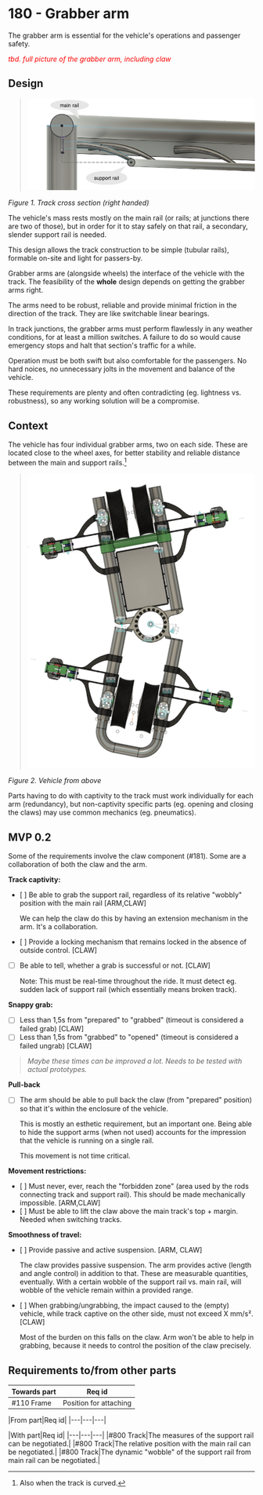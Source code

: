 # 180 - Grabber arm

The grabber arm is essential for the vehicle's operations and passenger safety.

<font color=red>*tbd. full picture of the grabber arm, including claw*
</font>


## Design

>![](./images/180-track-cross-section.png)

*Figure 1. Track cross section (right handed)*

The vehicle's mass rests mostly on the main rail (or rails; at junctions there are two of those), but in order for it to stay safely on that rail, a secondary, slender support rail is needed.

This design allows the track construction to be simple (tubular rails), formable on-site and light for passers-by. 

Grabber arms are (alongside wheels) the interface of the vehicle with the track. The feasibility of the **whole** design depends on getting the grabber arms right.

The arms need to be robust, reliable and provide minimal friction in the direction of the track. They are like switchable linear bearings.

In track junctions, the grabber arms must perform flawlessly in any weather conditions, for at least a million switches. A failure to do so would cause emergency stops and halt that section's traffic for a while.

Operation must be both swift but also comfortable for the passengers. No hard noices, no unnecessary jolts in the movement and balance of the vehicle.

These requirements are plenty and often contradicting (eg. lightness vs. robustness), so any working solution will be a compromise.

## Context

The vehicle has four individual grabber arms, two on each side. These are located close to the wheel axes, for better stability and reliable distance between the main and support rails.[^1]

[^1]: Also when the track is curved.

>![](./images/180-vehicle-from-above.png)

*Figure 2. Vehicle from above*

Parts having to do with captivity to the track must work individually for each arm (redundancy), but non-captivity specific parts (eg. opening and closing the claws) may use common mechanics (eg. pneumatics).

## MVP 0.2

Some of the requirements involve the claw component (#181). Some are a collaboration of both the claw and the arm.

**Track captivity:**

- [ ] Be able to grab the support rail, regardless of its relative "wobbly" position with the main rail [ARM,CLAW]

   We can help the claw do this by having an extension mechanism in the arm. It's a collaboration.
- [ ] Provide a locking mechanism that remains locked in the absence of outside control. [CLAW]
- [ ] Be able to tell, whether a grab is successful or not. [CLAW]

   Note: This must be real-time throughout the ride. It must detect eg. sudden lack of support rail (which essentially means broken track).
   
**Snappy grab:**

- [ ] Less than 1,5s from "prepared" to "grabbed" (timeout is considered a failed grab) [CLAW]
- [ ] Less than 1,5s from "grabbed" to "opened" (timeout is considered a failed ungrab) [CLAW]

>*Maybe these times can be improved a lot. Needs to be tested with actual prototypes.*

**Pull-back**

- [ ] The arm should be able to pull back the claw (from "prepared" position) so that it's within the enclosure of the vehicle.

   This is mostly an esthetic requirement, but an important one. Being able to hide the support arms (when not used) accounts for the impression that the vehicle is running on a single rail.
   
   This movement is not time critical.

**Movement restrictions:**

- [ ] Must never, ever, reach the "forbidden zone" (area used by the rods connecting track and support rail). This should be made mechanically impossible. [ARM,CLAW]
- [ ] Must be able to lift the claw above the main track's top + margin. 
Needed when switching tracks.

**Smoothness of travel:**

- [ ] Provide passive and active suspension. [ARM, CLAW]

   The claw provides passive suspension. The arm provides active (length and angle control) in addition to that. These are measurable quantities, eventually. With a certain wobble of the support rail vs. main rail, will wobble of the vehicle remain within a provided range.
- [ ] When grabbing/ungrabbing, the impact caused to the (empty) vehicle, while track captive on the other side, must not exceed X mm/s². [CLAW]

   Most of the burden on this falls on the claw. Arm won't be able to help in grabbing, because it needs to control the position of the claw precisely.


## Requirements to/from other parts

|Towards part|Req id|
|---|---|
|#110 Frame|Position for attaching|

|From part|Req id|
|---|---|---|

|With part|Req id|
|---|---|---|
|#800 Track|The measures of the support rail can be negotiated.|
|#800 Track|The relative position with the main rail can be negotiated.|
|#800 Track|The dynamic "wobble" of the support rail from main rail can be negotiated.|

